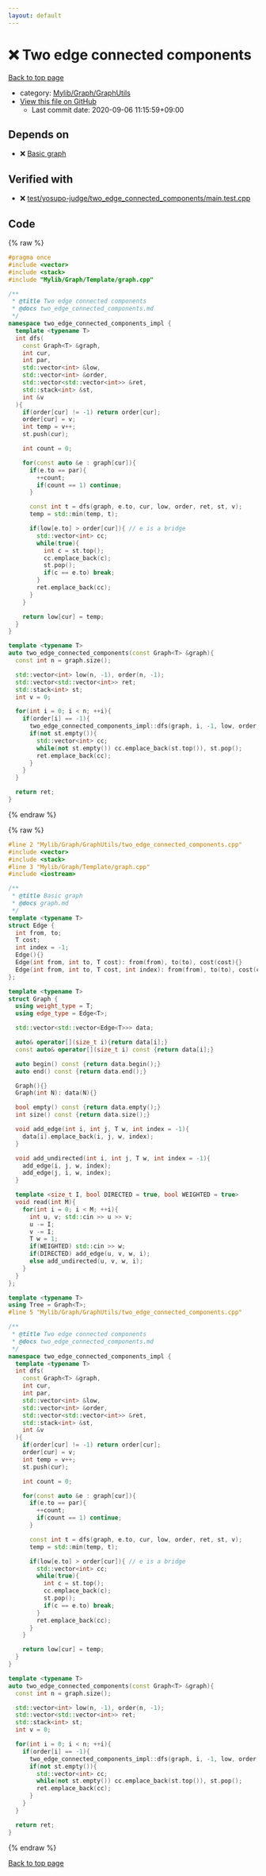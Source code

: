 ```yaml
---
layout: default
---
```


<!-- mathjax config similar to math.stackexchange -->
<script type="text/javascript" async
  src="https://cdnjs.cloudflare.com/ajax/libs/mathjax/2.7.5/MathJax.js?config=TeX-MML-AM_CHTML">
</script>
<script type="text/x-mathjax-config">
  MathJax.Hub.Config({
    TeX: { equationNumbers: { autoNumber: "AMS" }},
    tex2jax: {
      inlineMath: [ ['$','$'] ],
      processEscapes: true
    },
    "HTML-CSS": { matchFontHeight: false },
    displayAlign: "left",
    displayIndent: "2em"
  });
</script>

<script type="text/javascript" src="https://cdnjs.cloudflare.com/ajax/libs/jquery/3.4.1/jquery.min.js"></script>
<script src="https://cdn.jsdelivr.net/npm/jquery-balloon-js@1.1.2/jquery.balloon.min.js" integrity="sha256-ZEYs9VrgAeNuPvs15E39OsyOJaIkXEEt10fzxJ20+2I=" crossorigin="anonymous"></script>
<script type="text/javascript" src="../../../../assets/js/copy-button.js"></script>
<link rel="stylesheet" href="../../../../assets/css/copy-button.css" />


# :x: Two edge connected components

<a href="../../../../index.html">Back to top page</a>

* category: <a href="../../../../index.html#0520734517f09caa086d1aa01fa4b9e4">Mylib/Graph/GraphUtils</a>
* <a href="{{ site.github.repository_url }}/blob/master/Mylib/Graph/GraphUtils/two_edge_connected_components.cpp">View this file on GitHub</a>
    - Last commit date: 2020-09-06 11:15:59+09:00




## Depends on

* :x: <a href="../Template/graph.cpp.html">Basic graph</a>


## Verified with

* :x: <a href="../../../../verify/test/yosupo-judge/two_edge_connected_components/main.test.cpp.html">test/yosupo-judge/two_edge_connected_components/main.test.cpp</a>


## Code

<a id="unbundled"></a>
{% raw %}
```cpp
#pragma once
#include <vector>
#include <stack>
#include "Mylib/Graph/Template/graph.cpp"

/**
 * @title Two edge connected components
 * @docs two_edge_connected_components.md
 */
namespace two_edge_connected_components_impl {
  template <typename T>
  int dfs(
    const Graph<T> &graph,
    int cur,
    int par,
    std::vector<int> &low,
    std::vector<int> &order,
    std::vector<std::vector<int>> &ret,
    std::stack<int> &st,
    int &v
  ){
    if(order[cur] != -1) return order[cur];
    order[cur] = v;
    int temp = v++;
    st.push(cur);

    int count = 0;

    for(const auto &e : graph[cur]){
      if(e.to == par){
        ++count;
        if(count == 1) continue;
      }

      const int t = dfs(graph, e.to, cur, low, order, ret, st, v);
      temp = std::min(temp, t);

      if(low[e.to] > order[cur]){ // e is a bridge
        std::vector<int> cc;
        while(true){
          int c = st.top();
          cc.emplace_back(c);
          st.pop();
          if(c == e.to) break;
        }
        ret.emplace_back(cc);
      }
    }

    return low[cur] = temp;
  }
}

template <typename T>
auto two_edge_connected_components(const Graph<T> &graph){
  const int n = graph.size();

  std::vector<int> low(n, -1), order(n, -1);
  std::vector<std::vector<int>> ret;
  std::stack<int> st;
  int v = 0;

  for(int i = 0; i < n; ++i){
    if(order[i] == -1){
      two_edge_connected_components_impl::dfs(graph, i, -1, low, order, ret, st, v);
      if(not st.empty()){
        std::vector<int> cc;
        while(not st.empty()) cc.emplace_back(st.top()), st.pop();
        ret.emplace_back(cc);
      }
    }
  }

  return ret;
}

```
{% endraw %}

<a id="bundled"></a>
{% raw %}
```cpp
#line 2 "Mylib/Graph/GraphUtils/two_edge_connected_components.cpp"
#include <vector>
#include <stack>
#line 3 "Mylib/Graph/Template/graph.cpp"
#include <iostream>

/**
 * @title Basic graph
 * @docs graph.md
 */
template <typename T>
struct Edge {
  int from, to;
  T cost;
  int index = -1;
  Edge(){}
  Edge(int from, int to, T cost): from(from), to(to), cost(cost){}
  Edge(int from, int to, T cost, int index): from(from), to(to), cost(cost), index(index){}
};

template <typename T>
struct Graph {
  using weight_type = T;
  using edge_type = Edge<T>;

  std::vector<std::vector<Edge<T>>> data;

  auto& operator[](size_t i){return data[i];}
  const auto& operator[](size_t i) const {return data[i];}

  auto begin() const {return data.begin();}
  auto end() const {return data.end();}

  Graph(){}
  Graph(int N): data(N){}

  bool empty() const {return data.empty();}
  int size() const {return data.size();}

  void add_edge(int i, int j, T w, int index = -1){
    data[i].emplace_back(i, j, w, index);
  }

  void add_undirected(int i, int j, T w, int index = -1){
    add_edge(i, j, w, index);
    add_edge(j, i, w, index);
  }

  template <size_t I, bool DIRECTED = true, bool WEIGHTED = true>
  void read(int M){
    for(int i = 0; i < M; ++i){
      int u, v; std::cin >> u >> v;
      u -= I;
      v -= I;
      T w = 1;
      if(WEIGHTED) std::cin >> w;
      if(DIRECTED) add_edge(u, v, w, i);
      else add_undirected(u, v, w, i);
    }
  }
};

template <typename T>
using Tree = Graph<T>;
#line 5 "Mylib/Graph/GraphUtils/two_edge_connected_components.cpp"

/**
 * @title Two edge connected components
 * @docs two_edge_connected_components.md
 */
namespace two_edge_connected_components_impl {
  template <typename T>
  int dfs(
    const Graph<T> &graph,
    int cur,
    int par,
    std::vector<int> &low,
    std::vector<int> &order,
    std::vector<std::vector<int>> &ret,
    std::stack<int> &st,
    int &v
  ){
    if(order[cur] != -1) return order[cur];
    order[cur] = v;
    int temp = v++;
    st.push(cur);

    int count = 0;

    for(const auto &e : graph[cur]){
      if(e.to == par){
        ++count;
        if(count == 1) continue;
      }

      const int t = dfs(graph, e.to, cur, low, order, ret, st, v);
      temp = std::min(temp, t);

      if(low[e.to] > order[cur]){ // e is a bridge
        std::vector<int> cc;
        while(true){
          int c = st.top();
          cc.emplace_back(c);
          st.pop();
          if(c == e.to) break;
        }
        ret.emplace_back(cc);
      }
    }

    return low[cur] = temp;
  }
}

template <typename T>
auto two_edge_connected_components(const Graph<T> &graph){
  const int n = graph.size();

  std::vector<int> low(n, -1), order(n, -1);
  std::vector<std::vector<int>> ret;
  std::stack<int> st;
  int v = 0;

  for(int i = 0; i < n; ++i){
    if(order[i] == -1){
      two_edge_connected_components_impl::dfs(graph, i, -1, low, order, ret, st, v);
      if(not st.empty()){
        std::vector<int> cc;
        while(not st.empty()) cc.emplace_back(st.top()), st.pop();
        ret.emplace_back(cc);
      }
    }
  }

  return ret;
}

```
{% endraw %}

<a href="../../../../index.html">Back to top page</a>

